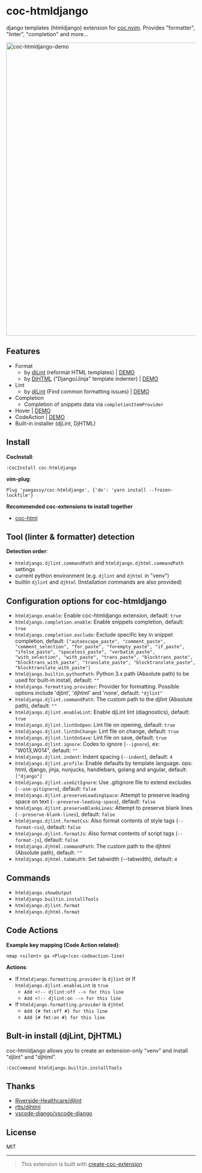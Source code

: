 # coc-htmldjango

django templates (htmldjango) extension for [coc.nvim](https://github.com/neoclide/coc.nvim). Provides "formatter", "linter", "completion" and more...

<img width="780" alt="coc-htmldjango-demo" src="https://user-images.githubusercontent.com/188642/122695829-83909380-d27c-11eb-84fa-a19fd46ddca7.gif">

## Features

- Format
  - by [djLint](https://github.com/Riverside-Healthcare/djlint) (reformat HTML templates) | [DEMO](https://github.com/yaegassy/coc-htmldjango/pull/6)
  - by [DjHTML](https://github.com/rtts/djhtml) ("Django/Jinja" template indenter) | [DEMO](https://github.com/yaegassy/coc-htmldjango/pull/2)
- Lint
  - by [djLint](https://github.com/Riverside-Healthcare/djlint) (Find common formatting issues) | [DEMO](https://github.com/yaegassy/coc-htmldjango/pull/6)
- Completion
  - Completion of snippets data via `completionItemProvider`
- Hover | [DEMO](https://github.com/yaegassy/coc-htmldjango/pull/1)
- CodeAction | [DEMO](https://github.com/yaegassy/coc-htmldjango/pull/3)
- Built-in installer (djLint, DjHTML)

## Install

**CocInstall**:

```vim
:CocInstall coc-htmldjango
```

**vim-plug**:

```vim
Plug 'yaegassy/coc-htmldjango', {'do': 'yarn install --frozen-lockfile'}
```

**Recommended coc-extensions to install together**

- [coc-html](https://github.com/neoclide/coc-html)

## Tool (linter & formatter) detection

**Detection order**:

- `htmldjango.djlint.commandPath` and `htmldjango.djhtml.commandPath` settings
- current python environment (e.g. `djlint` and `djhtml` in "venv")
- builtin `djlint` and `djhtml` (Installation commands are also provided)

## Configuration options for coc-htmldjango

- `htmldjango.enable`: Enable coc-htmldjango extension, default: `true`
- `htmldjango.completion.enable`: Enable snippets completion, default: `true`
- `htmldjango.completion.exclude`: Exclude specific key in snippet completion, default: `["autoescape_paste", "comment_paste", "comment_selection", "for_paste", "forempty_paste", "if_paste", "ifelse_paste", "spaceless_paste", "verbatim_paste", "with_selection", "with_paste", "trans_paste", "blocktrans_paste", "blocktrans_with_paste", "translate_paste", "blocktranslate_paste", "blocktranslate_with_paste"]`
- `htmldjango.builtin.pythonPath`: Python 3.x path (Absolute path) to be used for built-in install, default: `""`
- `htmldjango.formatting.provider`: Provider for formatting. Possible options include 'djlint', 'djhtml' and 'none', default: `"djlint"`
- `htmldjango.djlint.commandPath`: The custom path to the djlint (Absolute path), default: `""`
- `htmldjango.djlint.enableLint`: Enable djLint lint (diagnostics), default: `true`
- `htmldjango.djlint.lintOnOpen`: Lint file on opening, default: `true`
- `htmldjango.djlint.lintOnChange`: Lint file on change, default: `true`
- `htmldjango.djlint.lintOnSave`: Lint file on save, default: `true`
- `htmldjango.djlint.ignore`: Codes to ignore (`--ignore`), ex: "W013,W014", default: `""`
- `htmldjango.djlint.indent`: Indent spacing (`--indent`), default: `4`
- `htmldjango.djlint.profile`: Enable defaults by template language. ops: html, django, jinja, nunjucks, handlebars, golang and angular, default: `["django"]`
- `htmldjango.djlint.useGitIgnore`: Use .gitignore file to extend excludes (`--use-gitignore`), default: `false`
- `htmldjango.djlint.preserveLeadingSpace`: Attempt to preserve leading space on text (`--preserve-leading-space`), default: `false`
- `htmldjango.djlint.preserveBlankLines`: Attempt to preserve blank lines (`--preserve-blank-lines`), default: `false`
- `htmldjango.djlint.formatCss`: Also format contents of style tags (`--format-css`), default: `false`
- `htmldjango.djlint.formatJs`: Also format contents of script tags (`--format-js`), default: `false`
- `htmldjango.djhtml.commandPath`: The custom path to the djhtml (Absolute path), default: `""`
- `htmldjango.djhtml.tabWidth`: Set tabwidth (--tabwidth), default: `4`

## Commands

- `htmldjango.showOutput`
- `htmldjango.builtin.installTools`
- `htmldjango.djlint.format`
- `htmldjango.djhtml.format`

## Code Actions

**Example key mapping (Code Action related)**:

```vim
nmap <silent> ga <Plug>(coc-codeaction-line)
```

**Actions**:

- If `htmldjango.formatting.provider` is `djlint` or If `htmldjango.djlint.enableLint` is `true`
  - `Add <!-- djlint:off --> for this line`
  - `Add <!-- djlint:on --> for this line`
- If `htmldjango.formatting.provider` is `djhtml`
  - `Add {# fmt:off #} for this line`
  - `Add {# fmt:on #} for this line`

## Bult-in install (djLint, DjHTML)

coc-htmldjango allows you to create an extension-only "venv" and install "djlint" and "djhtml".

```vim
:CocCommand htmldjango.builtin.installTools
```

## Thanks

- [Riverside-Healthcare/djlint](https://github.com/Riverside-Healthcare/djlint)
- [rtts/djhtml](https://github.com/rtts/djhtml)
- [vscode-django/vscode-django](https://github.com/vscode-django/vscode-django)

## License

MIT

---

> This extension is built with [create-coc-extension](https://github.com/fannheyward/create-coc-extension)
